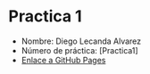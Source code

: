 # Practica 1

- Nombre: Diego Lecanda Alvarez
- Número de práctica: [Practica1]
- [Enlace a GitHub Pages](URL)
